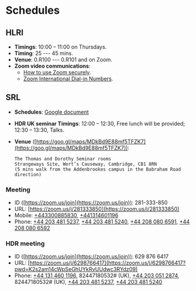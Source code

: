 # Schedules

## HLRI

* **Timings**: 10:00 – 11:00 on Thursdays.
* **Timing**: 25 --- 45 mins.
* **Venue**:
  0.R100 --- 0.R101 and on Zoom.
* **Zoom video communications**:
    - [How to use Zoom securely](https://help.uis.cam.ac.uk/service/security/wfh-security/zoom-security).
    - [Zoom International Dial-in Numbers](https://us02web.zoom.us/u/kbut54X5YO).

## SRL

* **Schedules**: [Google document](https://tinyurl.com/ychhtwun)
* **HDR UK seminar Timings**: 12:00 – 12:30, Free lunch will be provided; 12:30 – 13:30, Talks.
* **Venue** ([https://goo.gl/maps/MDkBd9E88mf5TFZK7](https://goo.gl/maps/MDkBd9E88mf5TFZK7)): 

    ```
    The Thomas and Dorothy Seminar rooms
    Strangeways Site, Wort’s Causeway, Cambridge, CB1 8RN
    (5 mins walk from the Addenbrookes campus in the Babraham Road direction)
    ```

### Meeting
  * ID ([https://zoom.us/join](https://zoom.us/join)): 281-333-850
  * URL: [https://zoom.us/j/281333850](https://zoom.us/j/281333850)
  * Mobile: <a href="tel:+443300885830">+443300885830</a>, <a href="tel:+441314601196">+441314601196</a>
  * Phone: 
 <a href="tel:+442034815237">+44 203 481 5237</a>,
 <a href="tel:+442034815240">+44 203 481 5240</a>,
 <a href="tel:+442080806591">+44 208 080 6591</a>,
 <a href="tel:+442080806592">+44 208 080 6592</a>

### HDR meeting
  * ID ([https://zoom.us/join](https://zoom.us/join)): 629 876 6417
  * URL: [https://zoom.us/j/6298766417](https://zoom.us/j/6298766417?pwd=K2s2am14cWpSeGhUYkRvUUdwc3RYdz09)
  * Phone:
 <a href="tel:+441314601196">+44 131 460 1196</a>, 82447180532# (UK),
 <a href="tel:+442030512874">+44 203 051 2874</a>, 82447180532# (UK),
 <a href="tel:+442034815237">+44 203 481 5237</a>,
 <a href="tel:+442034815240">+44 203 481 5240</a>
